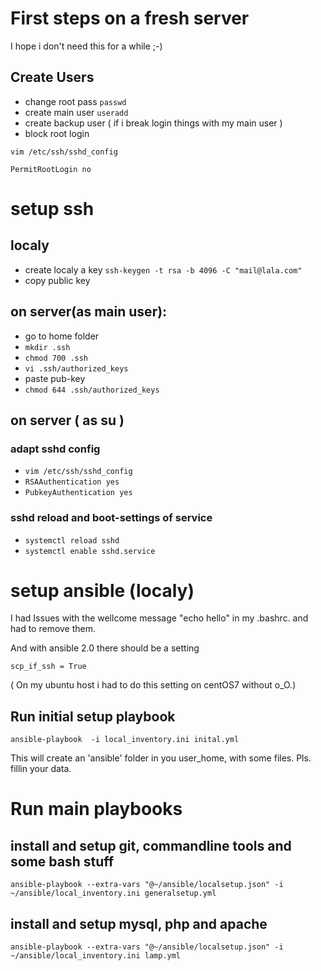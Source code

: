 # First steps on a fresh server
I hope i don't need this for a while ;-)
## Create Users
* change root pass ```passwd```
* create main user ```useradd```
* create backup user ( if i break login things with my main user )
* block root login

```vim /etc/ssh/sshd_config```

```PermitRootLogin no```

# setup ssh

## localy 
* create localy a key
```ssh-keygen -t rsa -b 4096 -C "mail@lala.com"```
* copy public key

## on server(as main user):
* go to home folder
* ```mkdir .ssh```
* ```chmod 700 .ssh```
* ```vi .ssh/authorized_keys```
* paste pub-key
* ```chmod 644 .ssh/authorized_keys```

## on server ( as su )

### adapt sshd config
* ```vim /etc/ssh/sshd_config```
* ```RSAAuthentication yes```
* ```PubkeyAuthentication yes```

### sshd reload and boot-settings of service
* ```systemctl reload sshd```
* ```systemctl enable sshd.service```

# setup ansible (localy)
I had Issues with the wellcome message "echo hello" in my .bashrc. and had to remove them.

And with ansible 2.0 there should be a setting

```scp_if_ssh = True```

( On my ubuntu host i had to do this setting on centOS7 without o_O.)
## Run initial setup playbook

```ansible-playbook  -i local_inventory.ini inital.yml```

This will create an 'ansible' folder in you user_home, with some files. Pls. fillin your data. 

# Run main playbooks

## install and setup git, commandline tools and some bash stuff
```ansible-playbook --extra-vars "@~/ansible/localsetup.json" -i ~/ansible/local_inventory.ini generalsetup.yml```

## install and setup mysql, php and apache
```ansible-playbook --extra-vars "@~/ansible/localsetup.json" -i ~/ansible/local_inventory.ini lamp.yml```
